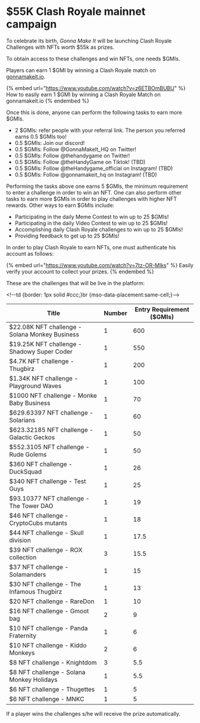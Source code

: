 # $55K Clash Royale mainnet campaign

To celebrate its birth, _Gonna Make It_ will be launching Clash Royale Challenges with NFTs worth $55k as prizes.&#x20;

To obtain access to these challenges and win NFTs, one needs $GMIs.

Players can earn 1 $GMI by winning a Clash Royale match on [gonnamakeit.io](https://gonnamakeit.io).&#x20;

{% embed url="https://www.youtube.com/watch?v=z6ETBOmBUBU" %}
How to easily earn 1 $GMI by winning a Clash Royale Match on gonnamakeit.io
{% endembed %}

Once this is done, anyone can perform the following tasks to earn more $GMIs.&#x20;

* 2 $GMIs: refer people with your referral link. The person you referred earns 0.5 $GMIs too!&#x20;
* 0.5 $GMIs: Join our discord!
* 0.5 $GMIs: Follow @GonnaMakeIt\_HQ on Twitter!&#x20;
* 0.5 $GMIs: Follow @thehandygame on Twitter!
* 0.5 $GMIs: Follow @theHandyGame on Tiktok! (TBD)
* 0.5 $GMIs: Follow @theHandygame\_official on Instagram! (TBD)
* 0.5 $GMIs: Follow @gonnamakeit\_hq on Instagram! (TBD)

Performing the tasks above one earns 5 $GMIs, the minimum requirement to enter a challenge in order to win an NFT. One can also perform other tasks to earn more $GMIs in order to play challenges with higher NFT rewards. Other ways to earn $GMIs include:

* Participating in the daily Meme Contest to win up to 25 $GMIs!&#x20;
* Participating in the daily Video Contest to win up to 25 $GMIs!
* Accomplishing daily Clash Royale challenges to win up to 25 $GMIs!
* Providing feedback to get up to 25 $GMIs!

In order to play Clash Royale to earn NFTs, one must authenticate his account as follows:

{% embed url="https://www.youtube.com/watch?v=7tz-OR-Mlks" %}
Easily verify your account to collect your prizes.
{% endembed %}

These are the challenges that will be live in the platform:

\<!--td {border: 1px solid #ccc;}br {mso-data-placement:same-cell;}-->

| Title                                          | Number | Entry Requirement ($GMIs) |
| ---------------------------------------------- | ------ | ------------------------- |
| $22.08K NFT challenge - Solana Monkey Business | 1      | 600                       |
| $19.25K NFT challenge - Shadowy Super Coder    | 1      | 550                       |
| $4.7K NFT challenge - Thugbirz                 | 1      | 200                       |
| $1.34K NFT challenge - Playground Waves        | 1      | 100                       |
| $1000 NFT challenge - Monke Baby Business      | 1      | 70                        |
| $629.63397 NFT challenge - Solarians           | 1      | 60                        |
| $623.32185 NFT challenge - Galactic Geckos     | 1      | 50                        |
| $552.3105 NFT challenge - Rude Golems          | 1      | 50                        |
| $360 NFT challenge - DuckSquad                 | 1      | 26                        |
| $340 NFT challenge - Test Guys                 | 1      | 25                        |
| $93.10377 NFT challenge - The Tower DAO        | 1      | 19                        |
| $46 NFT challenge - CryptoCubs mutants         | 1      | 18                        |
| $44 NFT challenge - Skull division             | 1      | 17.5                      |
| $39 NFT challenge - ROX collection             | 3      | 15.5                      |
| $37 NFT challenge - Solamanders                | 1      | 15                        |
| $30 NFT challenge - The Infamous Thugbirz      | 1      | 13                        |
| $20 NFT challenge - RareDon                    | 1      | 10                        |
| $16 NFT challenge - Gmoot bag                  | 2      | 9                         |
| $10 NFT challenge - Panda Fraternity           | 1      | 6                         |
| $10 NFT challenge - Kiddo Monkeys              | 2      | 6                         |
| $8 NFT challenge - Knightdom                   | 3      | 5.5                       |
| $8 NFT challenge - Solana Monkey Holidays      | 1      | 5.5                       |
| $6 NFT challenge - Thugettes                   | 1      | 5                         |
| $6 NFT challenge - MNKC                        | 1      | 5                         |

If a player wins the challenges s/he will receive the prize automatically.
